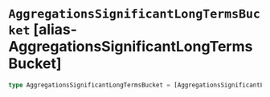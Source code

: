 # `AggregationsSignificantLongTermsBucket` [alias-AggregationsSignificantLongTermsBucket]
```typescript
type AggregationsSignificantLongTermsBucket = [AggregationsSignificantLongTermsBucketKeys](./AggregationsSignificantLongTermsBucketKeys.md) & { [property: string]: [AggregationsAggregate](./AggregationsAggregate.md) | [long](./long.md) | string | [double](./double.md);};
```
